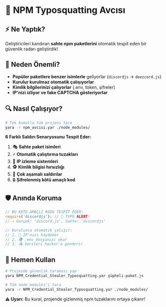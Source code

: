 # 🚨 NPM Typosquatting Avcısı

## ⚡ **Ne Yaptık?**
Geliştiricileri kandıran **sahte npm paketlerini** otomatik tespit eden bir güvenlik radarı geliştirdik!

## 🎯 **Neden Önemli?**
- **Popüler paketlere benzer isimlerle** geliyorlar (`discordjs` → `deezcord.js`)
- **Kurulur kurulmaz otomatik çalışıyorlar**
- **Kimlik bilgilerinizi çalıyorlar** (.env, token, şifreler)
- **IP'nizi izliyor ve fake CAPTCHA gösteriyorlar**

## 🔍 **Nasıl Çalışıyor?**
```bash
# Tek komutla tüm projeni tara
yara -r npm_avcisi.yar ./node_modules/
```

**6 Farklı Saldırı Senaryosunu Tespit Eder:**
1. 🎭 **Sahte paket isimleri**
2. ⚡ **Otomatik çalıştırma tuzakları**  
3. 📍 **IP izleme sistemleri**
4. 🕵️ **Kimlik bilgisi hırsızlığı**
5. 🎪 **Çok aşamalı saldırılar**
6. 🔒 **Şifrelenmiş kötü amaçlı kod**

## 🛡️ **Anında Koruma**
```javascript
// BU KÖTÜ AMAÇLI KODU TESPİT EDER:
require('discordjs'); // 🚨 TYPO ALERT!
// → Gerçek: 'discord.js', Sahte: 'discordjs'

// Kurulunca otomatik çalışır:
// 1. 📍 IP'nizi kaydeder
// 2. 🕵️ .env dosyanızı okur  
// 3. 📤 Verileri hacker'a gönderir
```

## 🚀 **Hemen Kullan**
```bash
# Projende güvenlik taraması yap
yara NPM_Credential_Stealer_Typosquatting.yar şüpheli-paket.js

# Tüm node_modules'i tara  
yara -r NPM_Credential_Stealer_Typosquatting.yar ./node_modules/
```

**⚠️ Uyarı:** Bu kural, projende gizlenmiş npm tuzaklarını ortaya çıkarır!